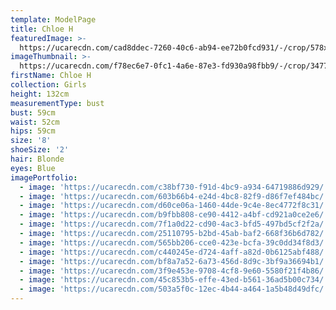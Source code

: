 ```yaml
---
template: ModelPage
title: Chloe H
featuredImage: >-
  https://ucarecdn.com/cad8ddec-7260-40c6-ab94-ee72b0fcd931/-/crop/578x308/0,0/-/preview/
imageThumbnail: >-
  https://ucarecdn.com/f78ec6e7-0fc1-4a6e-87e3-fd930a98fbb9/-/crop/3477x5254/171,0/-/preview/
firstName: Chloe H
collection: Girls
height: 132cm
measurementType: bust
bust: 59cm
waist: 52cm
hips: 59cm
size: '8'
shoeSize: '2'
hair: Blonde
eyes: Blue
imagePortfolio:
  - image: 'https://ucarecdn.com/c38bf730-f91d-4bc9-a934-64719886d929/'
  - image: 'https://ucarecdn.com/603b66b4-e24d-4bc8-82f9-d86f7ef484bc/'
  - image: 'https://ucarecdn.com/d60ce06a-1460-44de-9c4e-8ec4772f8c31/'
  - image: 'https://ucarecdn.com/b9fbb808-ce90-4412-a4bf-cd921a0ce2e6/'
  - image: 'https://ucarecdn.com/7f1a0d22-cd90-4ac3-bfd5-497bd5cf2f2a/'
  - image: 'https://ucarecdn.com/25110795-b2bd-45ab-baf2-668f36b6d782/'
  - image: 'https://ucarecdn.com/565bb206-cce0-423e-bcfa-39c0dd34f8d3/'
  - image: 'https://ucarecdn.com/c440245e-d724-4aff-a82d-0b6125abf488/'
  - image: 'https://ucarecdn.com/bf8a7a52-6a73-456d-8d9c-3bf9a36694b1/'
  - image: 'https://ucarecdn.com/3f9e453e-9708-4cf8-9e60-5580f21f4b86/'
  - image: 'https://ucarecdn.com/45c853b5-effe-43ed-b561-36ad5b00c734/'
  - image: 'https://ucarecdn.com/503a5f0c-12ec-4b44-a464-1a5b48d49dfc/'
---
```


